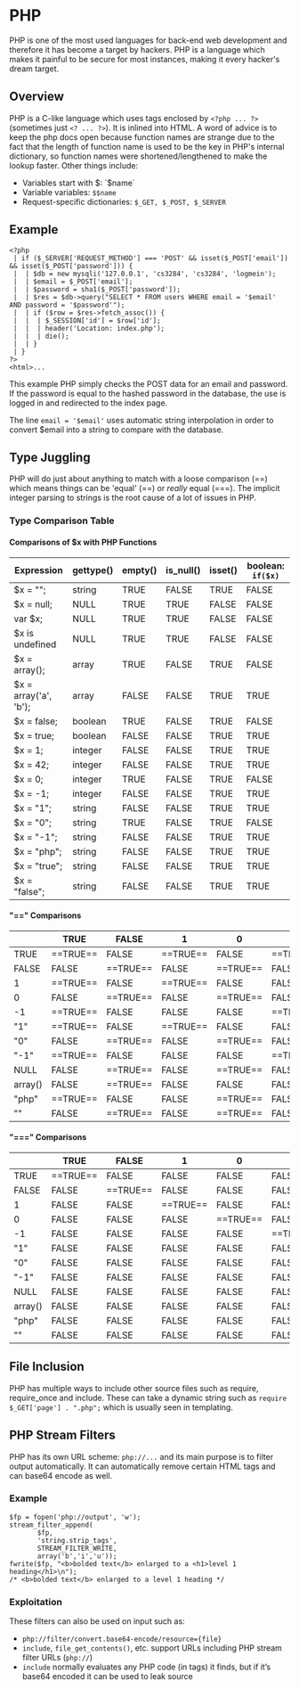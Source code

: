 # PHP

PHP is one of the most used languages for back-end web development and therefore it has become a target by hackers. PHP is a language which makes it painful to be secure for most instances, making it every hacker's dream target. 

## Overview

PHP is a C-like language which uses tags enclosed by `<?php ... ?>` (sometimes just `<? ... ?>`). It is inlined into HTML. A word of advice is to keep the php docs open because function names are strange due to the fact that the length of function name is used to be the key in PHP's internal dictionary, so function names were shortened/lengthened to make the lookup faster. Other things include:

- Variables start with $: `$name`
- Variable variables: `$$name`
- Request-specific dictionaries: `$_GET, $_POST, $_SERVER`

## Example
```
<?php
 | if ($_SERVER['REQUEST_METHOD'] === 'POST' && isset($_POST['email']) && isset($_POST['password'])) {
 |  | $db = new mysqli('127.0.0.1', 'cs3284', 'cs3284', 'logmein');
 |  | $email = $_POST['email'];
 |  | $password = sha1($_POST['password']);
 |  | $res = $db->query("SELECT * FROM users WHERE email = '$email' AND password = '$password'");
 |  | if ($row = $res->fetch_assoc()) {
 |  |  | $_SESSION['id'] = $row['id']; 
 |  |  | header('Location: index.php'); 
 |  |  | die();
 |  | }
 | }
?> 
<html>...
```

This example PHP simply checks the POST data for an email and password. If the password is equal to the hashed password in the database, the use is logged in and redirected to the index page.

The line `email = '$email'` uses automatic string interpolation in order to convert $email into a string to compare with the database. 

## Type Juggling

PHP will do just about anything to match with a loose comparison (\=\=) which means things can be 'equal' (\=\=) or *really* equal (\=\=\=). The implicit integer parsing to strings is the root cause of a lot of issues in PHP.

### Type Comparison Table

#### Comparisons of $x with PHP Functions

| Expression | gettype() | empty() | is_null() | isset() | boolean: `if($x)` |
| --- | --- | --- | --- | --- | --- | 
|$x = ""; | string | TRUE | FALSE | TRUE | FALSE |
|$x = null; | NULL | TRUE | TRUE | FALSE | FALSE |
|var $x; | NULL | TRUE | TRUE | FALSE | FALSE |
|$x is undefined | NULL | TRUE | TRUE | FALSE | FALSE |
|$x = array(); | array | TRUE | FALSE | TRUE | FALSE |
|$x = array('a', 'b'); | array | FALSE | FALSE | TRUE | TRUE |
|$x = false; | boolean | TRUE | FALSE | TRUE | FALSE |
|$x = true; | boolean | FALSE | FALSE | TRUE | TRUE |
|$x = 1; | integer | FALSE | FALSE | TRUE | TRUE |
|$x = 42; | integer | FALSE | FALSE | TRUE | TRUE |
|$x = 0; | integer | TRUE | FALSE | TRUE | FALSE |
|$x = -1; | integer | FALSE | FALSE | TRUE | TRUE |
|$x = "1"; | string | FALSE | FALSE | TRUE | TRUE |
|$x = "0"; | string | TRUE | FALSE | TRUE | FALSE |
|$x = "-1"; | string | FALSE | FALSE | TRUE | TRUE |
|$x = "php"; | string | FALSE | FALSE | TRUE | TRUE |
|$x = "true"; | string | FALSE | FALSE | TRUE | TRUE |
|$x = "false"; | string | FALSE | FALSE | TRUE | TRUE |


#### "==" Comparisons

| | TRUE | FALSE | 1 | 0 | -1 | "1" | "0" | "-1" | NULL | array() | "php" | "" |
| --- | --- | --- | --- | --- | --- | --- | --- | --- | --- | --- | --- | --- |
|TRUE | ==TRUE== | FALSE | ==TRUE== | FALSE | ==TRUE== | ==TRUE== | FALSE | ==TRUE== | FALSE | FALSE | ==TRUE== | FALSE |
|FALSE | FALSE | ==TRUE== | FALSE | ==TRUE== | FALSE | FALSE | ==TRUE== | FALSE | ==TRUE== | ==TRUE== | FALSE | ==TRUE== |
|1 | ==TRUE== | FALSE | ==TRUE== | FALSE | FALSE | ==TRUE== | FALSE | FALSE | FALSE | FALSE | FALSE | FALSE |
|0 | FALSE | ==TRUE== | FALSE | ==TRUE== | FALSE | FALSE | ==TRUE== | FALSE | ==TRUE== | FALSE | ==TRUE== | ==TRUE== |
|-1 | ==TRUE== | FALSE | FALSE | FALSE | ==TRUE== | FALSE | FALSE | ==TRUE== | FALSE | FALSE | FALSE | FALSE |
|"1" | ==TRUE== | FALSE | ==TRUE== | FALSE | FALSE | ==TRUE== | FALSE | FALSE | FALSE | FALSE | FALSE | FALSE |
|"0" | FALSE | ==TRUE== | FALSE | ==TRUE== | FALSE | FALSE | ==TRUE== | FALSE | FALSE | FALSE | FALSE | FALSE |
|"-1" | ==TRUE== | FALSE | FALSE | FALSE | ==TRUE== | FALSE | FALSE | ==TRUE== | FALSE | FALSE | FALSE | FALSE |
|NULL | FALSE | ==TRUE== | FALSE | ==TRUE== | FALSE | FALSE | FALSE | FALSE | ==TRUE== | ==TRUE== | FALSE | ==TRUE== |
|array() | FALSE | ==TRUE== | FALSE | FALSE | FALSE | FALSE | FALSE | FALSE | ==TRUE== | ==TRUE== | FALSE | FALSE |
|"php" | ==TRUE== | FALSE | FALSE | ==TRUE== | FALSE | FALSE | FALSE | FALSE | FALSE | FALSE | ==TRUE== | FALSE |
|"" | FALSE | ==TRUE== | FALSE | ==TRUE== | FALSE | FALSE | FALSE | FALSE | ==TRUE== | FALSE | FALSE | ==TRUE== |

#### "===" Comparisons

| | TRUE | FALSE | 1 | 0 | -1 | "1" | "0" | "-1" | NULL | array() | "php" | "" |
| --- | --- | --- | --- | --- | --- | --- | --- | --- | --- | --- | --- | --- |
| TRUE | ==TRUE== | FALSE | FALSE | FALSE | FALSE | FALSE | FALSE | FALSE | FALSE | FALSE | FALSE | FALSE |
| FALSE | FALSE | ==TRUE== | FALSE | FALSE | FALSE | FALSE | FALSE | FALSE | FALSE | FALSE | FALSE | FALSE |
| 1 | FALSE | FALSE | ==TRUE== | FALSE | FALSE | FALSE | FALSE | FALSE | FALSE | FALSE | FALSE | FALSE |
| 0 | FALSE | FALSE | FALSE | ==TRUE== | FALSE | FALSE | FALSE | FALSE | FALSE | FALSE | FALSE | FALSE |
| -1 | FALSE | FALSE | FALSE | FALSE | ==TRUE== | FALSE | FALSE | FALSE | FALSE | FALSE | FALSE | FALSE |
| "1" | FALSE | FALSE | FALSE | FALSE | FALSE | ==TRUE== | FALSE | FALSE | FALSE | FALSE | FALSE | FALSE |
| "0" | FALSE | FALSE | FALSE | FALSE | FALSE | FALSE | ==TRUE== | FALSE | FALSE | FALSE | FALSE | FALSE |
| "-1" | FALSE | FALSE | FALSE | FALSE | FALSE | FALSE | FALSE | ==TRUE== | FALSE | FALSE | FALSE | FALSE |
| NULL | FALSE | FALSE | FALSE | FALSE | FALSE | FALSE | FALSE | FALSE | ==TRUE== | FALSE | FALSE | FALSE |
| array() | FALSE | FALSE | FALSE | FALSE | FALSE | FALSE | FALSE | FALSE | FALSE | ==TRUE== | FALSE | FALSE |
| "php" | FALSE | FALSE | FALSE | FALSE | FALSE | FALSE | FALSE | FALSE | FALSE | FALSE | ==TRUE== | FALSE |
| "" | FALSE | FALSE | FALSE | FALSE | FALSE | FALSE | FALSE | FALSE | FALSE | FALSE | FALSE | ==TRUE== |


## File Inclusion

PHP has multiple ways to include other source files such as require, require_once and include. These can take a dynamic string such as `require $_GET['page'] . ".php";` which is usually seen in templating. 

## PHP Stream Filters

PHP has its own URL scheme: `php://...` and  its main purpose is to filter output automatically. It can automatically remove certain HTML tags and can base64 encode as well.

### Example

```
$fp = fopen('php://output', 'w');
stream_filter_append(
       $fp,
       'string.strip_tags',
       STREAM_FILTER_WRITE,
       array('b','i','u'));
fwrite($fp, "<b>bolded text</b> enlarged to a <h1>level 1 heading</h1>\n");
/* <b>bolded text</b> enlarged to a level 1 heading */
```

### Exploitation

These filters can also be used on input such as:

- `php://filter/convert.base64-encode/resource={file}` 
- `include`, `file_get_contents()`, etc. support URLs including PHP stream filter URLs (`php://`)
- `include` normally evaluates any PHP code (in tags) it finds, but if it’s base64 encoded it can be used to leak source

